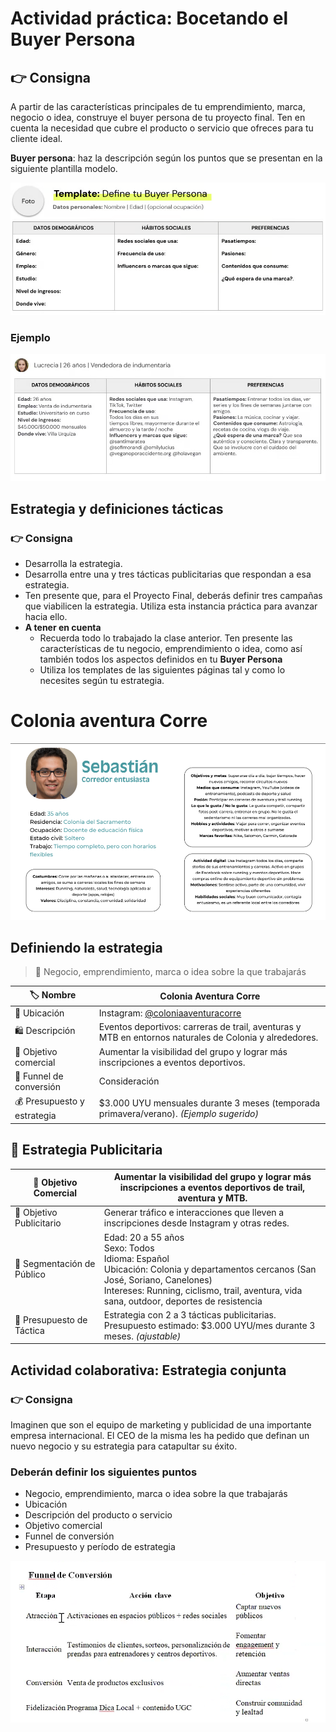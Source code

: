 # Actividad práctica: Bocetando el Buyer Persona

## 👉​ Consigna
A partir de las características principales de tu emprendimiento, marca, negocio o idea, construye el buyer persona de tu proyecto final. Ten en cuenta la necesidad que cubre el producto o servicio que ofreces para tu cliente ideal.

**Buyer persona**: haz la descripción según los puntos que se presentan en la siguiente plantilla modelo.

![BuyerPersona](image.png)

### Ejemplo 
![Ejemplo BuyerPersona](image-1.png)

## Estrategia y definiciones tácticas
### 👉 **Consigna**
- Desarrolla la estrategia.
 - Desarrolla entre una y tres tácticas publicitarias que respondan a esa estrategia.
- Ten presente que, para el Proyecto Final, deberás definir tres campañas que viabilicen la estrategia. Utiliza esta instancia práctica para avanzar hacia ello.
- **A tener en cuenta**
    - Recuerda todo lo trabajado la clase anterior. Ten presente las características de tu negocio, emprendimiento o idea, como así también todos los aspectos definidos en tu **Buyer Persona**
    - Utiliza los templates de las siguientes páginas tal y como lo necesites según tu estrategia.

# Colonia aventura Corre 
![BuyerPersonaCAC](image-2.png)

## Definiendo la estrategia
> 🧠 Negocio, emprendimiento, marca o idea sobre la que trabajarás

| 🏷️ Nombre                      | Colonia Aventura Corre                                                                 |
|-------------------------------|----------------------------------------------------------------------------------------|
| 📍 Ubicación                  | Instagram: [@coloniaaventuracorre](https://instagram.com/coloniaaventuracorre)        |
| 🛍️ Descripción                | Eventos deportivos: carreras de trail, aventuras y MTB en entornos naturales de Colonia y alrededores. |
| 🎯 Objetivo comercial          | Aumentar la visibilidad del grupo y lograr más inscripciones a eventos deportivos.     |
| 🔄 Funnel de conversión       | Consideración                                                                          |
| 💰 Presupuesto y estrategia   | $3.000 UYU mensuales durante 3 meses (temporada primavera/verano). *(Ejemplo sugerido)* |



## 🎯 Estrategia Publicitaria
| 🧭 Objetivo Comercial          | Aumentar la visibilidad del grupo y lograr más inscripciones a eventos deportivos de trail, aventura y MTB. |
|-------------------------------|-----------------------------------------------------------------------------------------------------------------------------------|
| 📣 Objetivo Publicitario       | Generar tráfico e interacciones que lleven a inscripciones desde Instagram y otras redes.                                          |
| 🎯 Segmentación de Público     | Edad: 20 a 55 años<br>Sexo: Todos<br>Idioma: Español<br>Ubicación: Colonia y departamentos cercanos (San José, Soriano, Canelones)<br>Intereses: Running, ciclismo, trail, aventura, vida sana, outdoor, deportes de resistencia |
| 💸 Presupuesto de Táctica      | Estrategia con 2 a 3 tácticas publicitarias.<br>Presupuesto estimado: $3.000 UYU/mes durante 3 meses. *(ajustable)* |



## Actividad colaborativa: Estrategia conjunta
### 👉​ Consigna
Imaginen que son el equipo de marketing y publicidad de una importante empresa internacional. El CEO de la misma les ha pedido que definan un nuevo negocio y su estrategia para catapultar su éxito.

### Deberán definir los siguientes puntos
- Negocio, emprendimiento, marca o idea sobre la que trabajarás
- Ubicación
- Descripción del producto o servicio
- Objetivo comercial
- Funnel de conversión
- Presupuesto y período de estrategia

![Funnel](image-8.png)
